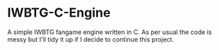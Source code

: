 # IWBTG-C-Engine
A simple IWBTG fangame engine written in C. As per usual the code is messy but I'll tidy it up if I decide to continue this project.
